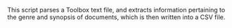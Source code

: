This script parses a Toolbox text file, and extracts information pertaining to the genre and synopsis of documents, which is then written into a CSV file.
